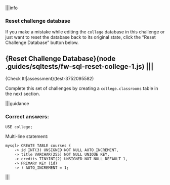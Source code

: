|||info
### Reset challenge database
If you make a mistake while editing the `college` database in this challenge or just want to reset the database back to its original state, click the “Reset Challenge Database” button below.

{Reset Challenge Database}(node .guides/sqltests/fw-sql-reset-college-1.js)
|||
---

{Check It!|assessment}(test-3752095582)

Complete this set of challenges by creating a `college.classrooms` table in the next section.

|||guidance
### Correct answers:

`USE college;`

Multi-line statement:

```
mysql> CREATE TABLE courses (
    -> id INT(3) UNSIGNED NOT NULL AUTO_INCREMENT,
    -> title VARCHAR(255) NOT NULL UNIQUE KEY,
    -> credits TINYINT(2) UNSIGNED NOT NULL DEFAULT 1,
    -> PRIMARY KEY (id)
    -> ) AUTO_INCREMENT = 1;
```

|||